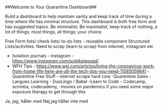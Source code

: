 ##Welcome to Your Quarantine Dashboard##

Build a dashboard to help maintain sanity and keep track of time during a time where life has minimal structure. This dashboard is both free form and has suggested topics. Be minimalist; Be maximalist, keep track of nothing, a lot of things, most things, all things; your choice. 

Free Form lists/ check lists/ to-do lists - reusable component
Structured Lists/activities. Need to scrap (learn to scrap) from internet, instagram etc 
- Isolation journals - instagram - https://www.instagram.com/suleikajaouad/
- WFH Tips - https://www.wsj.com/articles/living-the-coronavirus-work-from-home-life-here-are-all-the-tech-tips-you-need-11585059841
-Quarentine Free Stuff - internet scrape hard core
-Quarentine Sales
-Langues Learning - DuoLingo / Babel 
-Learn to Code - Codecamp, scrimba, codecademy, 
-movies on pandemics if you need some major exposure therapy to get through this


Ja, jag, håller med 
Nej,jag håller inte med